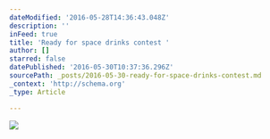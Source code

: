 ```yaml
---
dateModified: '2016-05-28T14:36:43.048Z'
description: ''
inFeed: true
title: 'Ready for space drinks contest '
author: []
starred: false
datePublished: '2016-05-30T10:37:36.296Z'
sourcePath: _posts/2016-05-30-ready-for-space-drinks-contest.md
_context: 'http://schema.org'
_type: Article

---
```

![](https://the-grid-user-content.s3-us-west-2.amazonaws.com/bd994102-8032-40ab-82c1-90fcbcc8aa12.jpg)